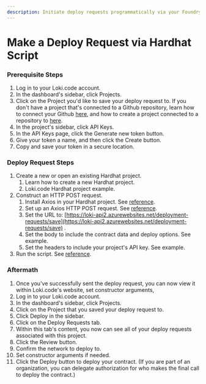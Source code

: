 ```yaml
---
description: Initiate deploy requests programmatically via your Foundry or Hardhat script
---
```


# Make a Deploy Request via Hardhat Script

### Prerequisite Steps

1. Log in to your Loki.code account.
2. In the dashboard's sidebar, click Projects.
3. Click on the Project you'd like to save your deploy request to. If you don't have a project that's connected to a Github repository, learn how to connect your Github [here](<README (1).md>), and how to create a project connected to a repository to [here](getting-started/how-to-create-a-new-project.md).
4. In the project's sidebar, click API Keys.
5. In the API Keys page, click the Generate new token button.
6. Give your token a name, and then click the Create button.
7. Copy and save your token in a secure location.

### Deploy Request Steps

1. Create a new or open an existing Hardhat project.
   1. Learn how to create a new Hardhat project.
   2. Loki.code Hardhat project example.
2. Construct an HTTP POST request.
   1. Install Axios in your Hardhat project. See [reference](https://axios-http.com/docs/intro).
   2. Set up an Axios HTTP POST request. See [reference](https://axios-http.com/docs/post\_example).
   3. Set the URL to: [https://loki-api2.azurewebsites.net/deployment-requests/save](https://loki-api2.azurewebsites.net/deployment-requests/save) .
   4. Set the body to include the contract data and deploy options. See example.
   5. Set the headers to include your project's API key. See example.
3. Run the script. See [reference](https://axios-http.com/docs/post\_example).

### Aftermath

1. Once you've successfully sent the deploy request, you can now view it within Loki.code's website, set constructor arguments,&#x20;
2. Log in to your Loki.code account.
3. In the dashboard's sidebar, click Projects.
4. Click on the Project that you saved your deploy request to.
5. Click Deploy in the sidebar.
6. Click on the Deploy Requests tab.
7. Within this tab's content, you now can see all of your deploy requests associated with this project.
8. Click the Review button.
9. Confirm the network to deploy to.
10. Set constructor arguments if needed.
11. Click the Deploy button to deploy your contract. (If you are part of an organization, you can delegate authorization for who makes the final call to deploy the contract.)
